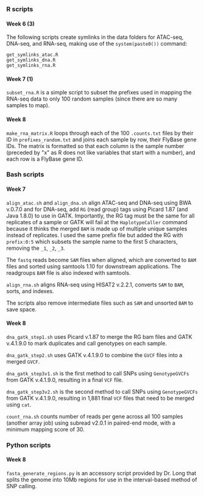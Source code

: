 ### R scripts 
#### Week 6 (3)
The following scripts create symlinks in the data folders for ATAC-seq, DNA-seq, and RNA-seq, making use of the  `system(paste0())` command:
```
get_symlinks_atac.R
get_symlinks_dna.R
get_symlinks_rna.R
```

#### Week 7 (1)
`subset_rna.R` is a simple script to subset the prefixes used in mapping the RNA-seq data to only 100 random samples (since there are so many samples to map).

#### Week 8
`make_rna_matrix.R` loops through each of the 100 `.counts.txt` files by their ID in `prefixes_random.txt` and joins each sample by row, their FlyBase gene IDs. The matrix is formatted so that each column is the sample number (preceded by "x" as R does not like variables that start with a number), and each row is a FlyBase gene ID.

### Bash scripts
#### Week 7
`align_atac.sh` and `align_dna.sh` align ATAC-seq and DNA-seq using BWA v.0.7.0 and for DNA-seq, add `RG` (read group) tags using Picard 1.87 (and Java 1.8.0) to use in GATK. Importantly, the RG tag must be the same for all replicates of a sample or GATK will fail at the `HaplotypeCaller` command because it thinks the merged `BAM` is made up of multiple unique samples instead of replicates. I used the same prefix file but added the RG with `prefix:0:5` which subsets the sample name to the first 5 characters, removing the `_1`, `_2`, `_3`.

The `fastq` reads become `SAM` files when aligned, which are converted to `BAM` files and sorted using samtools 1.10 for downstream applications. 
The readgroups `BAM` file is also indexed with samtools.

`align_rna.sh` aligns RNA-seq using HISAT2 v.2.2.1, converts `SAM` to  `BAM`, sorts, and indexes.

The scripts also remove intermediate files such as `SAM` and unsorted `BAM` to save space.

#### Week 8
`dna_gatk_step1.sh` uses Picard v.1.87 to merge the RG bam files and GATK v.4.1.9.0 to mark duplicates and call genotypes on each sample.

`dna_gatk_step2.sh` uses GATK v.4.1.9.0 to combine the `GVCF` files into a merged `GVCF`.

`dna_gatk_step3v1.sh` is the first method to call SNPs using `GenotypeGVCFs` from GATK v.4.1.9.0, resulting in a final `VCF` file.

`dna_gatk_step3v2.sh` is the second method to call SNPs using `GenotypeGVCFs` from GATK v.4.1.9.0, resulting in 1,881 final `VCF` files that need to be merged using `cat`.

`count_rna.sh` counts number of reads per gene across all 100 samples (another array job) using subread v2.0.1 in paired-end mode, with a minimum mapping score of 30.

### Python scripts
#### Week 8 
`fasta_generate_regions.py` is an accessory script provided by Dr. Long that splits the genome into 10Mb regions for use in the interval-based method of SNP calling.
